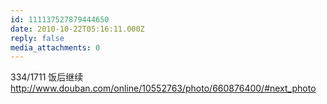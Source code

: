 ```yaml
---
id: 111137527879444650
date: 2010-10-22T05:16:11.000Z
reply: false
media_attachments: 0
---
```


334/1711 饭后继续 http://www.douban.com/online/10552763/photo/660876400/#next_photo 

